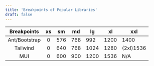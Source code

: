 ```yaml
---
title: 'Breakpoints of Popular Libraries'
draft: false
---
```


|  Breakpoints  | xs  | sm  | md  | lg   | xl   | xxl       |
| :-----------: | :-: | :-: | :-: | ---- | ---- | --------- |
| Ant/Bootstrap |  0  | 576 | 768 | 992  | 1200 | 1400      |
|   Tailwind    |  0  | 640 | 768 | 1024 | 1280 | (2xl)1536 |
|      MUI      |  0  | 600 | 900 | 1200 | 1536 | N/A       |
